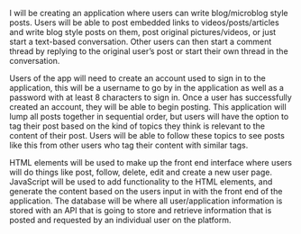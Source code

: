 I will be creating an application where users can write blog/microblog style posts. Users will be able to post embedded links to videos/posts/articles and write blog style posts on them, post original pictures/videos, or just start a text-based conversation. Other users can then start a comment thread by replying to the original user’s post or start their own thread in the conversation.

Users of the app will need to create an account used to sign in to the application, this will be a username to go by in the application as well as a password with at least 8 characters to sign in. Once a user has successfully created an account, they will be able to begin posting. This application will lump all posts together in sequential order, but users will have the option to tag their post based on the kind of topics they think is relevant to the content of their post. Users will be able to follow these topics to see posts like this from other users who tag their content with similar tags.

HTML elements will be used to make up the front end interface where users will do things like post, follow, delete, edit and create a new user page. JavaScript will be used to add functionality to the HTML elements, and generate the content based on the users input in with the front end of the application. The database will be where all user/application information is stored with an API that is going to store and retrieve information that is posted and requested by an individual user on the platform.
